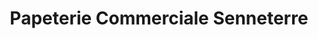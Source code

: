 ---
title: "Papeterie Commerciale Senneterre"
url: /senneterre/papeterie-commerciale-senneterre/
shop: office supplies
---